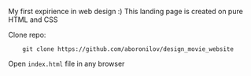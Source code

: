My first expirience in web design :)
This landing page is created on pure HTML and CSS

Clone repo:
```
    git clone https://github.com/aboronilov/design_movie_website
```

Open ```index.html``` file in any browser
